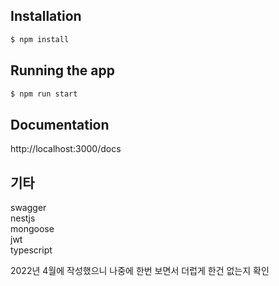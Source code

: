 ## Installation

```bash
$ npm install
```

## Running the app

```bash
$ npm run start
```
## Documentation
http://localhost:3000/docs

## 기타
swagger  
nestjs  
mongoose  
jwt  
typescript

2022년 4월에 작성했으니 나중에 한번 보면서 더럽게 한건 없는지 확인

